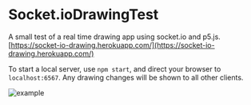 # Socket.ioDrawingTest
A small test of a real time drawing app using socket.io and p5.js. 
[https://socket-io-drawing.herokuapp.com/](https://socket-io-drawing.herokuapp.com/)

To start a local server, use `npm start`, and direct your browser to `localhost:6567`. Any drawing changes will be shown to all other clients.

![example](https://i.imgur.com/M72WFdO.gif)
